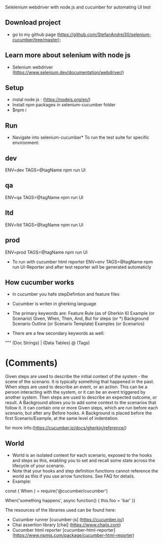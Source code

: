 Selelenium webdriver with node.js and cucumber for automating UI test


## Download project
* go to my github page (https://github.com/StefanAndrej30/selenium-cucumber/tree/master);


## Learn more about selenium with node js
- Selenium webdriver (https://www.selenium.dev/documentation/webdriver/)

## Setup
* instal node js : (https://nodejs.org/en/)
* Install npm packages in selenium-cucumber folder
* $npm i


## Run
* Navigate into selenium-cucumber* To run the test suite for specific environment:
## dev
ENV=dev TAGS=@tagName npm run UI
## qa
ENV=qa TAGS=@tagName npm run UI
## ltd
ENV=ltd TAGS=@tagName npm run UI
## prod
ENV=prod TAGS=@tagName npm run UI

- To run with cucumber html reporter
ENV=env TAGS=@tagName npm run UI-Reporter and after test reporter will be generated automaticly


## How cucumber works
* In cucumber you hafe stepDefintion and feature files
* Cucumber is writen in gherking language
* The primary keywords are:
Feature
Rule (as of Gherkin 6)
Example (or Scenario)
Given, When, Then, And, But for steps (or *)
Background
Scenario Outline (or Scenario Template)
Examples (or Scenarios)

* There are a few secondary keywords as well:

""" (Doc Strings)
| (Data Tables)
@ (Tags)
# (Comments)

Given steps are used to describe the initial context of the system - the scene of the scenario. It is typically something that happened in the past.
When steps are used to describe an event, or an action. This can be a person interacting with the system, or it can be an event triggered by another system.
Then steps are used to describe an expected outcome, or result.
A Background allows you to add some context to the scenarios that follow it. It can contain one or more Given steps, which are run before each scenario, but after any Before hooks.
A Background is placed before the first Scenario/Example, at the same level of indentation.


for more info:(https://cucumber.io/docs/gherkin/reference/)

## World
* World is an isolated context for each scenario, exposed to the hooks and steps as this, enabling you to set and recall some state across the lifecycle of your scenario.
* Note that your hooks and step definition functions cannot reference the world as this if you use arrow functions. See FAQ for details.
* Example:

const { When } = require('@cucumber/cucumber')

When('something happens', async function() {
  this.foo = 'bar'
})


The resources of the libraries used can be found here:
- Cucumber runner [cucumber-js] (https://cucumber.io/)
- Chai assertion library [chai] (https://www.chaijs.com)
- Cucumber html reporter [cucumber-html-reporter] (https://www.npmjs.com/package/cucumber-html-reporter)
